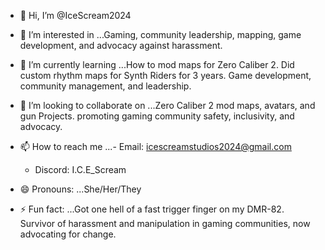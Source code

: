 - 👋 Hi, I’m @IceScream2024
- 👀 I’m interested in ...Gaming, community leadership, mapping, game development, and advocacy against harassment.
- 🌱 I’m currently learning ...How to mod maps for Zero Caliber 2. Did custom rhythm maps for Synth Riders for 3 years. Game development, community management, and leadership.

- 💞️ I’m looking to collaborate on ...Zero Caliber 2 mod maps, avatars, and gun Projects. promoting gaming community safety, inclusivity, and advocacy.

- 📫 How to reach me ...- Email: icescreamstudios2024@gmail.com
  - Discord: I.C.E_Scream
- 😄 Pronouns: ...She/Her/They
- ⚡ Fun fact: ...Got one hell of a fast trigger finger on my DMR-82. Survivor of harassment and manipulation in gaming communities, now advocating for change.

<!---
IceScream2024/IceScream2024 is a ✨ special ✨ repository because its `README.md` (this file) appears on your GitHub profile.
You can click the Preview link to take a look at your changes.
--->
